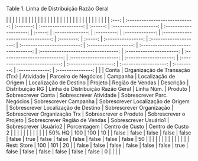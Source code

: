 <div id="d255096e1" class="table">

<div class="table-title">

Table 1. Linha de Distribuição Razão
Geral

</div>

<div class="table-contents">

|       |                                |           |                      |          |                       |                        |         |                  |             |                 |                                   |            |         |                    |                        |                             |                       |                                    |                                     |                          |                              |                        |                        |                               |                       |                       |             |                 |                   |  |
| :---: | :----------------------------: | :-------: | :------------------: | :------: | :-------------------: | :--------------------: | :-----: | :--------------: | :---------: | :-------------: | :-------------------------------: | :--------: | :-----: | :----------------: | :--------------------: | :-------------------------: | :-------------------: | :--------------------------------: | :---------------------------------: | :----------------------: | :--------------------------: | :--------------------: | :--------------------: | :---------------------------: | :-------------------: | :-------------------: | :---------: | :-------------: | :---------------: |  |
| Conta | Organização de Transação (Trx) | Atividade | Parceiro de Negócios | Campanha | Localização de Origem | Localização de Destino | Projeto | Região de Vendas |  Descrição  | Distribuição RG | Linha de Distribuição Razão Geral | Linha Núm. | Produto | Sobrescrever Conta | Sobrescrever Atividade | Sobrescrever Parc. Negócios | Sobrescrever Campanha | Sobrescrever Localização de Origem | Sobrescrever Localização de Destino | Sobrescrever Organização | Sobrescrever Organização Trx | Sobrescrever o Produto | Sobrescrever o Projeto | Sobrescrever Região de Vendas | Sobrescrever Usuário1 | Sobrescrever Usuário2 | Porcentagem | Centro de Custo | Centro de Custo 2 |  |
|       |                                |           |                      |          |                       |                        |         |                  |   50% HQ    |       100       |                100                |     10     |         |       false        |         false          |            false            |         false         |               false                |                false                |           true           |            false             |         false          |         false          |             false             |         false         |         false         |     50      |                 |                   |  |
|       |                                |           |                      |          |                       |                        |         |                  | Rest: Store |       100       |                101                |     20     |         |       false        |         false          |            false            |         false         |               false                |                false                |           true           |            false             |         false          |         false          |             false             |         false         |         false         |      0      |                 |                   |  |

</div>

</div>
